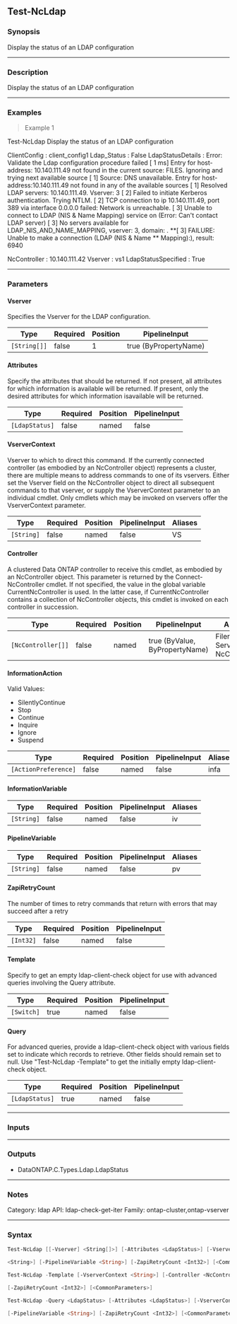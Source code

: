 Test-NcLdap
-----------

### Synopsis
Display the status of an LDAP configuration

---

### Description

Display the status of an LDAP configuration

---

### Examples
> Example 1

Test-NcLdap
Display the status of an LDAP configuration

ClientConfig        : client_config1
Ldap_Status         : False
LdapStatusDetails   : Error: Validate the Ldap configuration procedure failed
                        [  1 ms] Entry for host-address: 10.140.111.49 not found in the
                                 current source: FILES. Ignoring and trying next available
                                 source
                        [     1] Source: DNS unavailable. Entry for
                                 host-address:10.140.111.49 not found in any of the
                                 available sources
                        [     1] Resolved LDAP servers: 10.140.111.49. Vserver: 3
                        [     2] Failed to initiate Kerberos authentication. Trying NTLM.
                        [     2] TCP connection to ip 10.140.111.49, port 389 via
                                 interface 0.0.0.0 failed: Network is unreachable.
                        [     3] Unable to connect to LDAP (NIS & Name Mapping) service on
                                 (Error: Can't contact LDAP server)
                        [     3] No servers available for LDAP_NIS_AND_NAME_MAPPING,
                                 vserver: 3, domain: .
                      **[     3] FAILURE: Unable to make a connection (LDAP (NIS & Name
                      **         Mapping):), result: 6940

NcController        : 10.140.111.42
Vserver             : vs1
LdapStatusSpecified : True

---

### Parameters
#### **Vserver**
Specifies the Vserver for the LDAP configuration.

|Type        |Required|Position|PipelineInput        |
|------------|--------|--------|---------------------|
|`[String[]]`|false   |1       |true (ByPropertyName)|

#### **Attributes**
Specify the attributes that should be returned.
If not present, all attributes for which information is available will be returned.
If present, only the desired attributes for which information isavailable will be returned.

|Type          |Required|Position|PipelineInput|
|--------------|--------|--------|-------------|
|`[LdapStatus]`|false   |named   |false        |

#### **VserverContext**
Vserver to which to direct this command.  If the currently connected controller (as embodied by an NcController object) represents a cluster, there are multiple means to address commands to one of its vservers.  Either set the Vserver field on the NcController object to direct all subsequent commands to that vserver, or supply the VserverContext parameter to an individual cmdlet.  Only cmdlets which may be invoked on vservers offer the VserverContext parameter.

|Type      |Required|Position|PipelineInput|Aliases|
|----------|--------|--------|-------------|-------|
|`[String]`|false   |named   |false        |VS     |

#### **Controller**
A clustered Data ONTAP controller to receive this cmdlet, as embodied by an NcController object. This parameter is returned by the Connect-NcController cmdlet.  If not specified, the value in the global variable CurrentNcController is used. In the latter case, if CurrentNcController contains a collection of NcController objects, this cmdlet is invoked on each controller in succession.

|Type              |Required|Position|PipelineInput                 |Aliases                          |
|------------------|--------|--------|------------------------------|---------------------------------|
|`[NcController[]]`|false   |named   |true (ByValue, ByPropertyName)|Filer<br/>Server<br/>NcController|

#### **InformationAction**

Valid Values:

* SilentlyContinue
* Stop
* Continue
* Inquire
* Ignore
* Suspend

|Type                |Required|Position|PipelineInput|Aliases|
|--------------------|--------|--------|-------------|-------|
|`[ActionPreference]`|false   |named   |false        |infa   |

#### **InformationVariable**

|Type      |Required|Position|PipelineInput|Aliases|
|----------|--------|--------|-------------|-------|
|`[String]`|false   |named   |false        |iv     |

#### **PipelineVariable**

|Type      |Required|Position|PipelineInput|Aliases|
|----------|--------|--------|-------------|-------|
|`[String]`|false   |named   |false        |pv     |

#### **ZapiRetryCount**
The number of times to retry commands that return with errors that may succeed after a retry

|Type     |Required|Position|PipelineInput|
|---------|--------|--------|-------------|
|`[Int32]`|false   |named   |false        |

#### **Template**
Specify to get an empty ldap-client-check object for use with advanced queries involving the Query attribute.

|Type      |Required|Position|PipelineInput|
|----------|--------|--------|-------------|
|`[Switch]`|true    |named   |false        |

#### **Query**
For advanced queries, provide a ldap-client-check object with various fields set to indicate which records to retrieve.  Other fields should remain set to null.  Use "Test-NcLdap -Template" to get the initially empty ldap-client-check object.

|Type          |Required|Position|PipelineInput|
|--------------|--------|--------|-------------|
|`[LdapStatus]`|true    |named   |false        |

---

### Inputs

---

### Outputs
* DataONTAP.C.Types.Ldap.LdapStatus

---

### Notes
Category: ldap
API: ldap-check-get-iter
Family: ontap-cluster,ontap-vserver

---

### Syntax
```PowerShell
Test-NcLdap [[-Vserver] <String[]>] [-Attributes <LdapStatus>] [-VserverContext <String>] [-Controller <NcController[]>] [-InformationAction <ActionPreference>] [-InformationVariable 
```
```PowerShell
<String>] [-PipelineVariable <String>] [-ZapiRetryCount <Int32>] [<CommonParameters>]
```
```PowerShell
Test-NcLdap -Template [-VserverContext <String>] [-Controller <NcController[]>] [-InformationAction <ActionPreference>] [-InformationVariable <String>] [-PipelineVariable <String>] 
```
```PowerShell
[-ZapiRetryCount <Int32>] [<CommonParameters>]
```
```PowerShell
Test-NcLdap -Query <LdapStatus> [-Attributes <LdapStatus>] [-VserverContext <String>] [-Controller <NcController[]>] [-InformationAction <ActionPreference>] [-InformationVariable <String>] 
```
```PowerShell
[-PipelineVariable <String>] [-ZapiRetryCount <Int32>] [<CommonParameters>]
```
